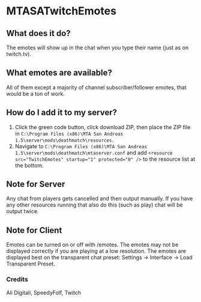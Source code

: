 # MTASATwitchEmotes
## What does it do?
The emotes will show up in the chat when you type their name (just as on twitch.tv).
## What emotes are available?
All of them except a majority of channel subscriber/follower emotes, that would be a ton of work.
## How do I add it to my server?
1. Click the green code button, click download ZIP, then place the ZIP file in `C:\Program Files (x86)\MTA San Andreas 1.5\server\mods\deathmatch\resources`.
2. Navigate to `C:\Program Files (x86)\MTA San Andreas 1.5\server\mods\deathmatch\mtaserver.conf` and add `<resource src="TwitchEmotes" startup="1" protected="0" />` to the resource list at the bottom.
## Note for Server
Any chat from players gets cancelled and then output manually. If you have any other resources running that also do this (such as play) chat will be output twice.
## Note for Client
Emotes can be turned on or off with /emotes. The emotes may not be displayed correctly if you are playing at a low resolution. The emotes are displayed best on the transparent chat preset: Settings -> Interface -> Load Transparent Preset.
### Credits
Ali Digitali, SpeedyFolf, Twitch